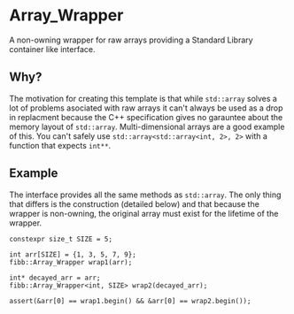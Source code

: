 # Array_Wrapper
A non-owning wrapper for raw arrays providing a Standard Library container like interface.

## Why?
The motivation for creating this template is that while `std::array` solves a lot of problems asociated with raw arrays it can't always be used as a drop in replacment because the C++ specification gives no garauntee about the memory layout of `std::array`. Multi-dimensional arrays are a good example of this. You can't safely use `std::array<std::array<int, 2>, 2>` with a function that expects `int**`.

## Example
The interface provides all the same methods as `std::array`. The only thing that differs is the construction (detailed below) and that because the wrapper is non-owning, the original array must exist for the lifetime of the wrapper.

```
constexpr size_t SIZE = 5;

int arr[SIZE] = {1, 3, 5, 7, 9};
fibb::Array_Wrapper wrap1(arr);

int* decayed_arr = arr;
fibb::Array_Wrapper<int, SIZE> wrap2(decayed_arr);

assert(&arr[0] == wrap1.begin() && &arr[0] == wrap2.begin());
```

